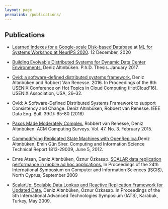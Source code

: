 ```yaml
---
layout: page
permalink: /publications/
---
```


## Publications

- [Learned Indexes for a Google-scale Disk-based Database](http://mlforsystems.org/assets/papers/neurips2020/learned_abu-libdeh_2020.pdf) at [ML for Systems Workshop at NeurIPS 2020](http://mlforsystems.org/). 12 December, 2020

- [Building Evolvable Distributed Systems for Dynamic Data Center Environments.](https://ecommons.cornell.edu/handle/1813/47693) Deniz Altınbüken. P.h.D. Thesis. January 2017.

- [Ovid: a software-defined distributed systems framework.](https://www.researchgate.net/publication/342883522_Ovid_A_Software-Defined_Distributed_Systems_Framework) Deniz Altınbüken and Robbert Van Renesse. 2016. In Proceedings of the 8th USENIX Conference on Hot Topics in Cloud Computing (HotCloud'16). USENIX Association, USA, 26–32.

- Ovid: A Software-Defined Distributed Systems Framework to support Consistency and Change. Deniz Altınbüken, Robbert van Renesse. IEEE Data Eng. Bull. 39(1): 65-80 (2016)

- [Paxos Made Moderately Complex.](https://paxos.systems/paper/) Robbert van Renesse, Deniz Altınbüken. ACM Computing Surveys. Vol. 47. No. 3. February 2015.

- [Commodifying Replicated State Machines with OpenReplica.](https://www.researchgate.net/publication/267958065_Commodifying_Replicated_State_Machines_with_OpenReplica)Deniz Altınbüken, Emin Gün Sirer. Computing and Information Science Technical Report 1813-29009, June 5, 2012.

- Emre Atsan, Deniz Altınbüken, Öznur Özkasap. [SCALAR data replication performance in mobile ad hoc applications.](https://www.researchgate.net/publication/221579285_SCALAR_data_replication_performance_in_mobile_ad_hoc_applications) In Proceedings of the 24th International Symposium on Computer and Information Sciences (ISCIS), North Cyprus, September 2009

- [ScalarUp: Scalable Data Lookup and Reactive Replication Framework for Updated Data.](https://www.researchgate.net/publication/255655468_SCALARUP_SCALABLE_DATA_LOOKUP_AND_REPLICATION_FRAMEWORK_FOR_UPDATED_DATA) Deniz Altınbüken, Öznur Özkasap. In Proceedings of the 5th International Advanced Technologies Symposium (IATS), Karabuk, Turkey, May 2009.

